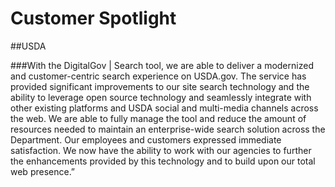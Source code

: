 # Customer Spotlight

##USDA

###With the DigitalGov | Search tool, we are able to deliver a modernized and customer-centric search experience on USDA.gov. The service has provided significant improvements to our site search  technology and the ability to leverage open source technology and seamlessly integrate with other existing platforms and USDA social and multi-media channels across the web. We are able to fully manage the tool and reduce the amount of resources needed to maintain an enterprise-wide search solution across the Department. Our employees and customers expressed immediate satisfaction. We now have the ability to work with our agencies to further the enhancements provided by this technology and to build upon our total web presence.” 